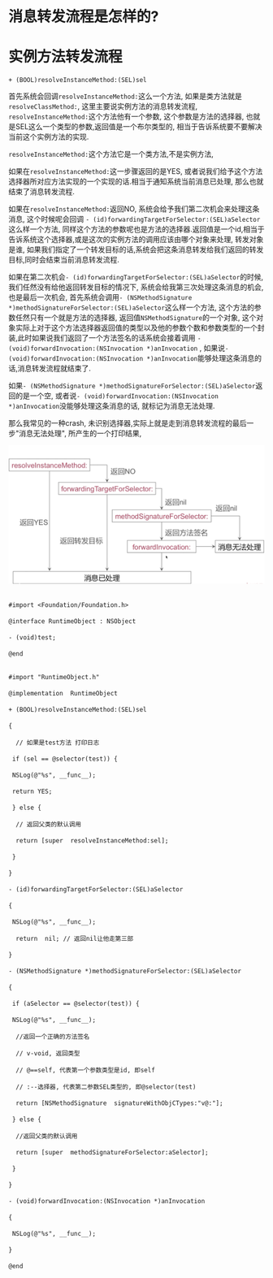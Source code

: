 # 消息转发流程是怎样的?


# 实例方法转发流程

```
+ (BOOL)resolveInstanceMethod:(SEL)sel
```

首先系统会回调`resolveInstanceMethod:`这么一个方法,  如果是类方法就是`resolveClassMethod:`, 这里主要说实例方法的消息转发流程, `resolveInstanceMethod:`这个方法他有一个参数, 这个参数是方法的选择器, 也就是SEL这么一个类型的参数,返回值是一个布尔类型的, 相当于告诉系统要不要解决当前这个实例方法的实现.

`resolveInstanceMethod:`这个方法它是一个类方法,不是实例方法,


如果在`resolveInstanceMethod:`这一步骤返回的是YES, 或者说我们给予这个方法选择器所对应方法实现的一个实现的话.相当于通知系统当前消息已处理, 那么也就结束了消息转发流程.


如果在`resolveInstanceMethod:`返回NO, 系统会给予我们第二次机会来处理这条消息, 这个时候呢会回调 `- (id)forwardingTargetForSelector:(SEL)aSelector`这么样一个方法, 同样这个方法的参数呢也是方法的选择器.返回值是一个id,相当于告诉系统这个选择器,或是这次的实例方法的调用应该由哪个对象来处理, 转发对象是谁, 如果我们指定了一个转发目标的话,系统会把这条消息转发给我们返回的转发目标,同时会结束当前消息转发流程.


如果在第二次机会`- (id)forwardingTargetForSelector:(SEL)aSelector`的时候, 我们任然没有给他返回转发目标的情况下, 系统会给我第三次处理这条消息的机会,也是最后一次机会, 首先系统会调用`- (NSMethodSignature *)methodSignatureForSelector:(SEL)aSelector`这么样一个方法, 这个方法的参数任然只有一个就是方法的选择器, 返回值`NSMethodSignature`的一个对象,  这个对象实际上对于这个方法选择器返回值的类型以及他的参数个数和参数类型的一个封装,此时如果说我们返回了一个方法签名的话系统会接着调用  `- (void)forwardInvocation:(NSInvocation *)anInvocation` , 如果说`- (void)forwardInvocation:(NSInvocation *)anInvocation`能够处理这条消息的话,消息转发流程就结束了.


如果`- (NSMethodSignature *)methodSignatureForSelector:(SEL)aSelector`返回的是一个空, 或者说`- (void)forwardInvocation:(NSInvocation *)anInvocation`没能够处理这条消息的话, 就标记为消息无法处理.

那么我常见的一种crash, 未识别选择器,实际上就是走到消息转发流程的最后一步"消息无法处理", 所产生的一个打印结果,



![04-01-01](image/04-01-01.png)



```

#import <Foundation/Foundation.h>

@interface RuntimeObject : NSObject

- (void)test;

@end

```



```

#import "RuntimeObject.h"

@implementation  RuntimeObject

+ (BOOL)resolveInstanceMethod:(SEL)sel

{

  // 如果是test方法 打印日志

 if (sel == @selector(test)) {

 NSLog(@"%s", __func__);

 return YES;

 } else {

  // 返回父类的默认调用

  return [super  resolveInstanceMethod:sel];

 }

}

- (id)forwardingTargetForSelector:(SEL)aSelector

{

 NSLog(@"%s", __func__);

  return  nil; // 返回nil让他走第三部

}

- (NSMethodSignature *)methodSignatureForSelector:(SEL)aSelector

{

 if (aSelector == @selector(test)) {

 NSLog(@"%s", __func__);

  //返回一个正确的方法签名

  // v-void, 返回类型

  // @==self, 代表第一个参数类型是id, 即self

  // :--选择器, 代表第二参数SEL类型的, 即@selector(test)

  return [NSMethodSignature  signatureWithObjCTypes:"v@:"];

 } else {

  //返回父类的默认调用

  return [super  methodSignatureForSelector:aSelector];

 }

}

- (void)forwardInvocation:(NSInvocation *)anInvocation

{

 NSLog(@"%s", __func__);

}

@end

```


